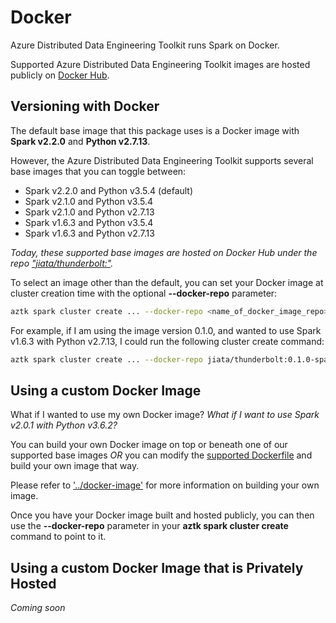 # Docker
Azure Distributed Data Engineering Toolkit runs Spark on Docker. 

Supported Azure Distributed Data Engineering Toolkit images are hosted publicly on [Docker Hub](https://hub.docker.com/r/jiata/thunderbolt/tags).

## Versioning with Docker 
The default base image that this package uses is a Docker image with **Spark v2.2.0** and **Python v2.7.13**. 

However, the Azure Distributed Data Engineering Toolkit supports several base images that you can toggle between:
- Spark v2.2.0 and Python v3.5.4 (default)
- Spark v2.1.0 and Python v3.5.4
- Spark v2.1.0 and Python v2.7.13
- Spark v1.6.3 and Python v3.5.4
- Spark v1.6.3 and Python v2.7.13

*Today, these supported base images are hosted on Docker Hub under the repo ["jiata/thunderbolt:<tag>"](https://hub.docker.com/r/jiata/thunderbolt/tags).*

To select an image other than the default, you can set your Docker image at cluster creation time with the optional **--docker-repo** parameter:

```sh
aztk spark cluster create ... --docker-repo <name_of_docker_image_repo>
```

For example, if I am using the image version 0.1.0, and wanted to use Spark v1.6.3 with Python v2.7.13, I could run the following cluster create command:
```sh
aztk spark cluster create ... --docker-repo jiata/thunderbolt:0.1.0-spark1.6.3-python3.5.4
```

## Using a custom Docker Image
What if I wanted to use my own Docker image? _What if I want to use Spark v2.0.1 with Python v3.6.2?_

You can build your own Docker image on top or beneath one of our supported base images _OR_ you can modify the [supported Dockerfile](../docker-image) and build your own image that way. 

Please refer to ['../docker-image'](../docker-image) for more information on building your own image.

Once you have your Docker image built and hosted publicly, you can then use the **--docker-repo** parameter in your **aztk spark cluster create** command to point to it.

## Using a custom Docker Image that is Privately Hosted

_Coming soon_
